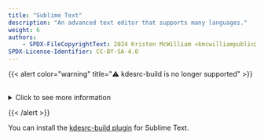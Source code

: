 ```yaml
---
title: "Sublime Text"
description: "An advanced text editor that supports many languages."
weight: 6
authors:
    - SPDX-FileCopyrightText: 2024 Kristen McWilliam <kmcwilliampublic@gmail.com>
SPDX-License-Identifier: CC-BY-SA-4.0
---
```


{{< alert color="warning" title="⚠️ kdesrc-build is no longer supported" >}}

</br>
<details>
<summary>Click to see more information</summary></br>

[kdesrc-build](https://invent.kde.org/sdk/kdesrc-build),
the tool that was used previously for this tutorial, is no longer supported.

While the tool is stable and still works for our veteran developers, if you are starting out with KDE development now, we recommend that you switch to
[kde-builder](https://kde-builder.kde.org/).

However, no plugin for Sublime Text to integrate kde-builder exists at this point in time (2024-10).
If you'd like to add more information to this page, please make a merge request on the [KDE Developer repository](https://invent.kde.org/documentation/develop-kde-org).

See also [Where to find the development team]({{< ref "help-developers" >}}).

</details>

{{< /alert >}}


You can install the [kdesrc-build plugin](https://github.com/ratijas/kdesrc-build-sublime) for Sublime Text.
